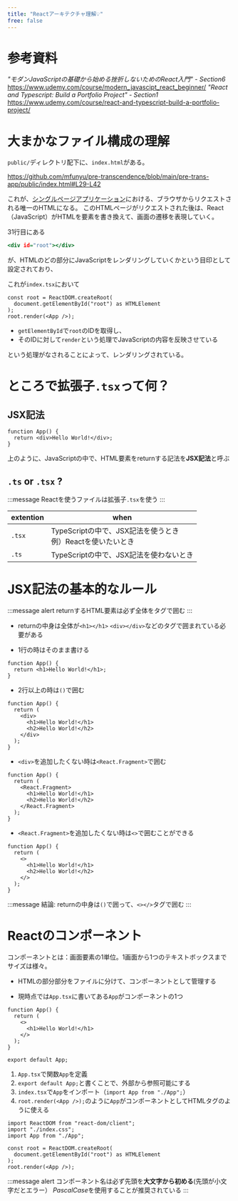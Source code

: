 ```yaml
---
title: "Reactアーキテクチャ理解💡"
free: false
---
```


# 参考資料
*"モダンJavaScriptの基礎から始める挫折しないためのReact入門" - Section6*
https://www.udemy.com/course/modern_javascipt_react_beginner/
*"React and Typescript: Build a Portfolio Project" - Section1*
https://www.udemy.com/course/react-and-typescript-build-a-portfolio-project/

# 大まかなファイル構成の理解

`public/`ディレクトリ配下に、`index.html`がある。

https://github.com/mfunyu/pre-transcendence/blob/main/pre-trans-app/public/index.html#L29-L42

これが、[シングルページアプリケーション](https://zenn.dev/mfunyu/books/3b9264e0c80c46/viewer/aaeee0#spas-(single-page-applications)-%E3%81%A8%E3%81%AF%EF%BC%9F)における、ブラウザからリクエストされる唯一のHTMLになる。
このHTMLページがリクエストされた後は、React（JavaScript）がHTMLを要素を書き換えて、画面の遷移を表現していく。

31行目にある
```html:public/index.html
<div id="root"></div>
```
が、HTMLのどの部分にJavaScriptをレンダリングしていくかという目印として設定されており、

これが`index.tsx`において

```ts:src/index.tsx
const root = ReactDOM.createRoot(
  document.getElementById("root") as HTMLElement
);
root.render(<App />);
```
- `getElementById`で`root`のIDを取得し、
- そのIDに対して`render`という処理でJavaScriptの内容を反映させている

という処理がなされることによって、レンダリングされている。

# ところで拡張子`.tsx`って何？

## JSX記法

```ts:App.tsx
function App() {
  return <div>Hello World!</div>;
}
```

 上のように、JavaScriptの中で、HTML要素をreturnする記法を**JSX記法**と呼ぶ

## `.ts` or `.tsx` ?

:::message
Reactを使うファイルは拡張子`.tsx`を使う
:::

| extention | when |
|---|---|
| `.tsx` | TypeScriptの中で、JSX記法を使うとき<br/>例）Reactを使いたいとき　|
| `.ts` | TypeScriptの中で、JSX記法を使わないとき|

# JSX記法の基本的なルール

:::message alert
returnするHTML要素は必ず全体をタグで囲む
:::
- returnの中身は全体が`<h1></h1>` `<div></div>`などのタグで囲まれている必要がある

- 1行の時はそのまま書ける
```ts::App.tsx
function App() {
  return <h1>Hello World!</h1>;
}
```

- 2行以上の時は`()`で囲む
```ts::App.tsx
function App() {
  return (
    <div>
      <h1>Hello World!</h1>
      <h2>Hello World!</h2>
    </div>
  );
}
```

- `<div>`を追加したくない時は`<React.Fragment>`で囲む
```ts::App.tsx
function App() {
  return (
    <React.Fragment>
      <h1>Hello World!</h1>
      <h2>Hello World!</h2>
    </React.Fragment>
  );
}
```

- `<React.Fragment>`を追加したくない時は`<>`で囲むことができる
```ts::App.tsx
function App() {
  return (
    <>
      <h1>Hello World!</h1>
      <h2>Hello World!</h2>
    </>
  );
}
```

:::message
結論: returnの中身は`()`で囲って、`<></>`タグで囲む
:::


# Reactのコンポーネント

コンポーネントとは：画面要素の1単位。1画面から1つのテキストボックスまでサイズは様々。

- HTMLの部分部分をファイルに分けて、コンポーネントとして管理する

- 現時点では`App.tsx`に書いてある`App`がコンポーネントの1つ

```ts:App.tsx
function App() {
  return (
    <>
      <h1>Hello World!</h1>
    </>
  );
}

export default App;
```

1. `App.tsx`で関数`App`を定義
2. `export default App;`と書くことで、外部から参照可能にする
3. `index.tsx`で`App`をインポート（`import App from "./App";`）
4. `root.render(<App />);`のように`App`がコンポーネントとしてHTMLタグのように使える

```ts:index.tsx
import ReactDOM from "react-dom/client";
import "./index.css";
import App from "./App";

const root = ReactDOM.createRoot(
  document.getElementById("root") as HTMLElement
);
root.render(<App />);
```

:::message alert
コンポーネント名は必ず先頭を**大文字から初める**(先頭が小文字だとエラー）
*PascalCase*を使用することが推奨されている
:::
